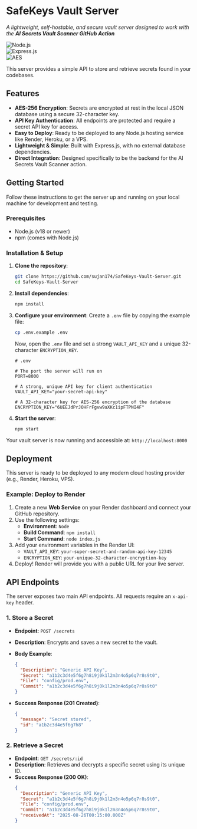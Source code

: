 # SafeKeys Vault Server

*A lightweight, self-hostable, and secure vault server designed to work with the **AI Secrets Vault Scanner GitHub Action***

![Node.js](https://img.shields.io/badge/Node.js-339933?style=for-the-badge&logo=node.js&logoColor=white)  
![Express.js](https://img.shields.io/badge/Express.js-000000?style=for-the-badge&logo=express&logoColor=white)  
![AES](https://img.shields.io/badge/AES_256-FF6B6B?style=for-the-badge&logo=lock&logoColor=white)  

This server provides a simple API to store and retrieve secrets found in your codebases.

## Features

- **AES-256 Encryption**: Secrets are encrypted at rest in the local JSON database using a secure 32-character key.
- **API Key Authentication**: All endpoints are protected and require a secret API key for access.
- **Easy to Deploy**: Ready to be deployed to any Node.js hosting service like Render, Heroku, or a VPS.
- **Lightweight & Simple**: Built with Express.js, with no external database dependencies.
- **Direct Integration**: Designed specifically to be the backend for the AI Secrets Vault Scanner action.

## Getting Started

Follow these instructions to get the server up and running on your local machine for development and testing.

### Prerequisites

- Node.js (v18 or newer)
- npm (comes with Node.js)

### Installation & Setup

1. **Clone the repository**:
   ```bash
   git clone https://github.com/sujan174/SafeKeys-Vault-Server.git
   cd SafeKeys-Vault-Server
   ```

2. **Install dependencies**:
   ```bash
   npm install
   ```

3. **Configure your environment**: Create a `.env` file by copying the example file:
   ```bash
   cp .env.example .env
   ```

   Now, open the `.env` file and set a strong `VAULT_API_KEY` and a unique 32-character `ENCRYPTION_KEY`.

   ```env
   # .env

   # The port the server will run on
   PORT=8000

   # A strong, unique API key for client authentication
   VAULT_API_KEY="your-secret-api-key"

   # A 32-character key for AES-256 encryption of the database
   ENCRYPTION_KEY="6UEEJdPrJOHFrFgvw9aXKc1ipFTPNI4F"
   ```

4. **Start the server**:
   ```bash
   npm start
   ```

Your vault server is now running and accessible at: `http://localhost:8000`

## Deployment

This server is ready to be deployed to any modern cloud hosting provider (e.g., Render, Heroku, VPS).

### Example: Deploy to Render

1. Create a new **Web Service** on your Render dashboard and connect your GitHub repository.
2. Use the following settings:
   - **Environment**: `Node`
   - **Build Command**: `npm install`
   - **Start Command**: `node index.js`
3. Add your environment variables in the Render UI:
   - `VAULT_API_KEY`: `your-super-secret-and-random-api-key-12345`
   - `ENCRYPTION_KEY`: `your-unique-32-character-encryption-key`
4. Deploy! Render will provide you with a public URL for your live server.

## API Endpoints

The server exposes two main API endpoints. All requests require an `x-api-key` header.

### 1. Store a Secret

- **Endpoint**: `POST /secrets`
- **Description**: Encrypts and saves a new secret to the vault.
- **Body Example**:
  ```json
  {
    "Description": "Generic API Key",
    "Secret": "a1b2c3d4e5f6g7h8i9j0k1l2m3n4o5p6q7r8s9t0",
    "File": "config/prod.env",
    "Commit": "a1b2c3d4e5f6g7h8i9j0k1l2m3n4o5p6q7r8s9t0"
  }
  ```

- **Success Response (201 Created)**:
  ```json
  {
    "message": "Secret stored",
    "id": "a1b2c3d4e5f6g7h8"
  }
  ```

### 2. Retrieve a Secret

- **Endpoint**: `GET /secrets/:id`
- **Description**: Retrieves and decrypts a specific secret using its unique ID.
- **Success Response (200 OK)**:
  ```json
  {
    "Description": "Generic API Key",
    "Secret": "a1b2c3d4e5f6g7h8i9j0k1l2m3n4o5p6q7r8s9t0",
    "File": "config/prod.env",
    "Commit": "a1b2c3d4e5f6g7h8i9j0k1l2m3n4o5p6q7r8s9t0",
    "receivedAt": "2025-08-26T00:15:00.000Z"
  }
  ```
